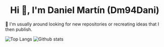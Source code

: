 <h1 align="center">Hi 👋, I'm Daniel Martín (Dm94Dani)</h1>

🔭 I'm usually around looking for new repositories or recreating ideas that I then publish.

![Top Langs](https://github-readme-stats.vercel.app/api/top-langs/?username=dm94&theme=gruvbox&layout=compact)
![Github stats](https://github-readme-stats.vercel.app/api?username=dm94&show_icons=true&theme=gruvbox)
